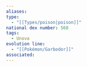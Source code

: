 ```yaml
---
aliases: 
type:
  - "[[Types/poison|poison]]"
national dex number: 568
tags:
  - Unova
evolution line:
  - "[[Pokémon/Garbodor]]"
associated: 
---
```

